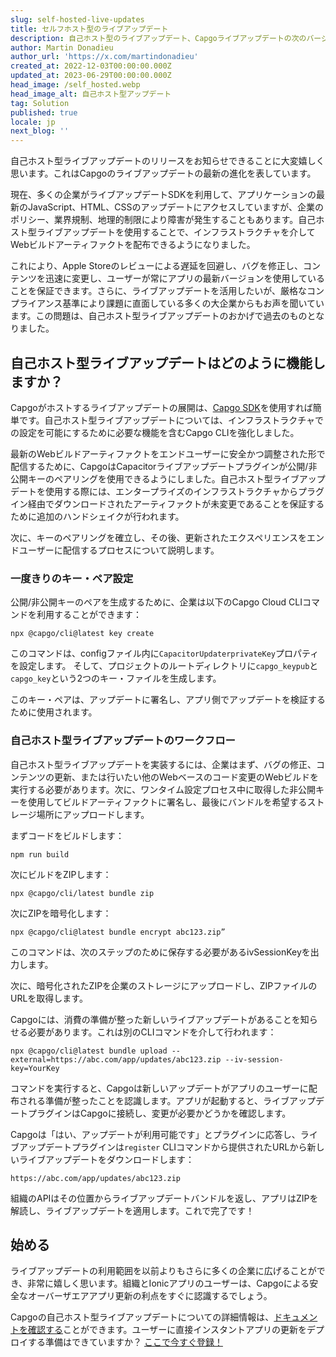 ```yaml
---
slug: self-hosted-live-updates
title: セルフホスト型のライブアップデート
description: 自己ホスト型のライブアップデート、Capgoライブアップデートの次のバージョンを発表できることを嬉しく思います！
author: Martin Donadieu
author_url: 'https://x.com/martindonadieu'
created_at: 2022-12-03T00:00:00.000Z
updated_at: 2023-06-29T00:00:00.000Z
head_image: /self_hosted.webp
head_image_alt: 自己ホスト型アップデート
tag: Solution
published: true
locale: jp
next_blog: ''
---
```


自己ホスト型ライブアップデートのリリースをお知らせできることに大変嬉しく思います。これはCapgoのライブアップデートの最新の進化を表しています。

現在、多くの企業がライブアップデートSDKを利用して、アプリケーションの最新のJavaScript、HTML、CSSのアップデートにアクセスしていますが、企業のポリシー、業界規制、地理的制限により障害が発生することもあります。自己ホスト型ライブアップデートを使用することで、インフラストラクチャを介してWebビルドアーティファクトを配布できるようになりました。

これにより、Apple Storeのレビューによる遅延を回避し、バグを修正し、コンテンツを迅速に変更し、ユーザーが常にアプリの最新バージョンを使用していることを保証できます。さらに、ライブアップデートを活用したいが、厳格なコンプライアンス基準により課題に直面している多くの大企業からもお声を聞いています。この問題は、自己ホスト型ライブアップデートのおかげで過去のものとなりました。

## 自己ホスト型ライブアップデートはどのように機能しますか？

Capgoがホストするライブアップデートの展開は、[Capgo SDK](https://githubcom/Cap-go/capacitor-updater/)を使用すれば簡単です。自己ホスト型ライブアップデートについては、インフラストラクチャでの設定を可能にするために必要な機能を含むCapgo CLIを強化しました。

最新のWebビルドアーティファクトをエンドユーザーに安全かつ調整された形で配信するために、CapgoはCapacitorライブアップデートプラグインが公開/非公開キーのペアリングを使用できるようにしました。自己ホスト型ライブアップデートを使用する際には、エンタープライズのインフラストラクチャからプラグイン経由でダウンロードされたアーティファクトが未変更であることを保証するために追加のハンドシェイクが行われます。

次に、キーのペアリングを確立し、その後、更新されたエクスペリエンスをエンドユーザーに配信するプロセスについて説明します。

### 一度きりのキー・ペア設定

公開/非公開キーのペアを生成するために、企業は以下のCapgo Cloud CLIコマンドを利用することができます：

```shell
npx @capgo/cli@latest key create
```

このコマンドは、configファイル内に`CapacitorUpdaterprivateKey`プロパティを設定します。
そして、プロジェクトのルートディレクトリに`capgo_keypub`と`capgo_key`という2つのキー・ファイルを生成します。

このキー・ペアは、アップデートに署名し、アプリ側でアップデートを検証するために使用されます。

### 自己ホスト型ライブアップデートのワークフロー

自己ホスト型ライブアップデートを実装するには、企業はまず、バグの修正、コンテンツの更新、または行いたい他のWebベースのコード変更のWebビルドを実行する必要があります。次に、ワンタイム設定プロセス中に取得した非公開キーを使用してビルドアーティファクトに署名し、最後にバンドルを希望するストレージ場所にアップロードします。

まずコードをビルドします：
```shell
npm run build
```

次にビルドをZIPします：
```shell
npx @capgo/cli/latest bundle zip
```

次にZIPを暗号化します：

```shell
npx @capgo/cli@latest bundle encrypt abc123.zip”
```

このコマンドは、次のステップのために保存する必要があるivSessionKeyを出力します。

次に、暗号化されたZIPを企業のストレージにアップロードし、ZIPファイルのURLを取得します。

Capgoには、消費の準備が整った新しいライブアップデートがあることを知らせる必要があります。これは別のCLIコマンドを介して行われます：

```shell
npx @capgo/cli@latest bundle upload --external=https://abc.com/app/updates/abc123.zip --iv-session-key=YourKey
```

コマンドを実行すると、Capgoは新しいアップデートがアプリのユーザーに配布される準備が整ったことを認識します。アプリが起動すると、ライブアップデートプラグインはCapgoに接続し、変更が必要かどうかを確認します。

Capgoは「はい、アップデートが利用可能です」とプラグインに応答し、ライブアップデートプラグインは`register` CLIコマンドから提供されたURLから新しいライブアップデートをダウンロードします：

```shell
https://abc.com/app/updates/abc123.zip
```

組織のAPIはその位置からライブアップデートバンドルを返し、アプリはZIPを解読し、ライブアップデートを適用します。これで完了です！

## 始める

ライブアップデートの利用範囲を以前よりもさらに多くの企業に広げることができ、非常に嬉しく思います。組織とIonicアプリのユーザーは、Capgoによる安全なオーバーザエアアプリ更新の利点をすぐに認識するでしょう。

Capgoの自己ホスト型ライブアップデートについての詳細情報は、[ドキュメントを確認する](/docs/tooling/cli/#upload-version)ことができます。ユーザーに直接インスタントアプリの更新をデプロイする準備はできていますか？ [ここで今すぐ登録！](/register/)